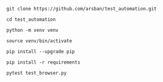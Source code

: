 `git clone https://github.com/arsban/test_automation.git`

`cd test_automation`

`python -m venv venv`

`source venv/bin/activate`

`pip install --upgrade pip`

`pip install -r requirements`

`pytest test_browser.py`